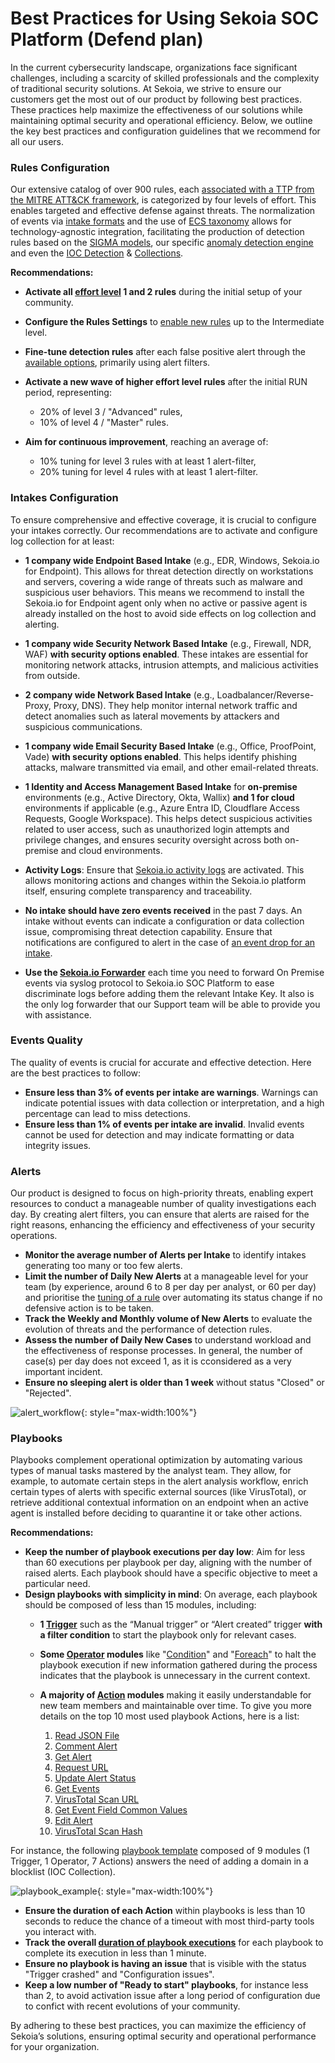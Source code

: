 # Best Practices for Using Sekoia SOC Platform (Defend plan)

In the current cybersecurity landscape, organizations face significant challenges, including a scarcity of skilled professionals and the complexity of traditional security solutions. At Sekoia, we strive to ensure our customers get the most out of our product by following best practices. These practices help maximize the effectiveness of our solutions while maintaining optimal security and operational efficiency. Below, we outline the key best practices and configuration guidelines that we recommend for all our users.

### Rules Configuration

Our extensive catalog of over 900 rules, each [associated with a TTP from the MITRE ATT&CK framework](https://docs.sekoia.io/xdr/features/detect/built_in_detection_rules/), is categorized by four levels of effort. This enables targeted and effective defense against threats. The normalization of events via [intake formats](https://github.com/SEKOIA-IO/intake-formats/blob/main/doc/structured_event.md) and the use of [ECS taxonomy](https://www.elastic.co/guide/en/ecs/current/ecs-reference.html) allows for technology-agnostic integration, facilitating the production of detection rules based on the [SIGMA models](https://docs.sekoia.io/xdr/features/detect/sigma/), our specific [anomaly detection engine](https://docs.sekoia.io/xdr/features/detect/anomaly/) and even the [IOC Detection](https://docs.sekoia.io/xdr/features/detect/iocdetection/) & [Collections](https://docs.sekoia.io/xdr/features/detect/ioccollections/).

**Recommendations:**

- **Activate all [effort level](https://docs.sekoia.io/xdr/features/detect/rules_catalog/#effort-level) 1 and 2 rules** during the initial setup of your community.

- **Configure the Rules Settings** to [enable new rules](https://docs.sekoia.io/xdr/features/detect/rules_catalog/#automatically) up to the Intermediate level.

- **Fine-tune detection rules** after each false positive alert through the [available options](https://docs.sekoia.io/xdr/features/detect/rules_catalog/#limiting-the-scope-of-a-rule), primarily using alert filters.

- **Activate a new wave of higher effort level rules** after the initial RUN period, representing:

    - 20% of level 3 / "Advanced" rules,
    - 10% of level 4 / "Master" rules.

- **Aim for continuous improvement**, reaching an average of:

    -  10% tuning for level 3 rules with at least 1 alert-filter,
    -  20% tuning for level 4 rules with at least 1 alert-filter.

### Intakes Configuration

To ensure comprehensive and effective coverage, it is crucial to configure your intakes correctly. Our recommendations are to activate and configure log collection for at least:

- **1 company wide Endpoint Based Intake** (e.g., EDR, Windows, Sekoia.io for Endpoint). This allows for threat detection directly on workstations and servers, covering a wide range of threats such as malware and suspicious user behaviors. This means we recommend to install the Sekoia.io for Endpoint agent only when no active or passive agent is already installed on the host to avoid side effects on log collection and alerting.
- **1 company wide Security Network Based Intake** (e.g., Firewall, NDR, WAF) **with security options enabled**. These intakes are essential for monitoring network attacks, intrusion attempts, and malicious activities from outside.
- **2 company wide Network Based Intake** (e.g., Loadbalancer/Reverse-Proxy, Proxy, DNS). They help monitor internal network traffic and detect anomalies such as lateral movements by attackers and suspicious communications.
- **1 company wide Email Security Based Intake** (e.g., Office, ProofPoint, Vade) **with security options enabled**. This helps identify phishing attacks, malware transmitted via email, and other email-related threats.
- **1 Identity and Access Management Based Intake** for **on-premise** environments (e.g., Active Directory, Okta, Wallix) **and 1 for cloud** environments if applicable (e.g., Azure Entra ID, Cloudflare Access Requests, Google Workspace). This helps detect suspicious activities related to user access, such as unauthorized login attempts and privilege changes, and ensures security oversight across both on-premise and cloud environments.
- **Activity Logs**: Ensure that [Sekoia.io activity logs](https://docs.sekoia.io/xdr/features/collect/integrations/application/sekoiaio_activity_logs/) are activated. This allows monitoring actions and changes within the Sekoia.io platform itself, ensuring complete transparency and traceability.
- **No intake should have zero events received** in the past 7 days. An intake without events can indicate a configuration or data collection issue, compromising threat detection capability. Ensure that notifications are configured to alert in the case of [an event drop for an intake](https://docs.sekoia.io/getting_started/notifications-Examples/#intakes).

- **Use the [Sekoia.io Forwarder](https://docs.sekoia.io/xdr/features/collect/ingestion_methods/syslog/sekoiaio_forwarder/)** each time you need to forward On Premise events via syslog protocol to Sekoia.io SOC Platform to ease discriminate logs before adding them the relevant Intake Key. It also is the only log forwarder that our Support team will be able to provide you with assistance.


### Events Quality

The quality of events is crucial for accurate and effective detection. Here are the best practices to follow:

- **Ensure less than 3% of events per intake are warnings**. Warnings can indicate potential issues with data collection or interpretation, and a high percentage can lead to miss detections.
- **Ensure less than 1% of events per intake are invalid**. Invalid events cannot be used for detection and may indicate formatting or data integrity issues.

### Alerts

Our product is designed to focus on high-priority threats, enabling expert resources to conduct a manageable number of quality investigations each day. By creating alert filters, you can ensure that alerts are raised for the right reasons, enhancing the efficiency and effectiveness of your security operations.

- **Monitor the average number of Alerts per Intake** to identify intakes generating too many or too few alerts.
- **Limit the number of Daily New Alerts** at a manageable level for your team (by experience, around 6 to 8 per day per analyst, or 60 per day) and prioritise the [tuning of a rule](https://docs.sekoia.io/xdr/features/investigate/alerts/#create-an-alert-filter) over automating its status change if no defensive action is to be taken.
- **Track the Weekly and Monthly volume of New Alerts** to evaluate the evolution of threats and the performance of detection rules.
- **Assess the number of Daily New Cases** to understand workload and the effectiveness of response processes. In general, the number of case(s) per day does not exceed 1, as it is cconsidered as a very important incident.
- **Ensure no sleeping alert is older than 1 week** without status "Closed" or "Rejected".

![alert_workflow](/assets/operation_center/alerts/alert_workflow.png){: style="max-width:100%"}

### Playbooks

Playbooks complement operational optimization by automating various types of manual tasks mastered by the analyst team. They allow, for example, to automate certain steps in the alert analysis workflow, enrich certain types of alerts with specific external sources (like VirusTotal), or retrieve additional contextual information on an endpoint when an active agent is installed before deciding to quarantine it or take other actions.

**Recommendations:**

- **Keep the number of playbook executions per day low**: Aim for less than 60 executions per playbook per day, aligning with the number of raised alerts. Each playbook should have a specific objective to meet a particular need.
- **Design playbooks with simplicity in mind**: On average, each playbook should be composed of less than 15 modules, including:
    - **1 [Trigger](https://docs.sekoia.io/xdr/features/automate/triggers/)** such as the “Manual trigger” or “Alert created” trigger **with a filter condition** to start the playbook only for relevant cases.
    - **Some [Operator](https://docs.sekoia.io/xdr/features/automate/operators/) modules** like "[Condition](https://docs.sekoia.io/xdr/features/automate/operators/#condition)" and "[Foreach](https://docs.sekoia.io/xdr/features/automate/operators/#foreach)" to halt the playbook execution if new information gathered during the process indicates that the playbook is unnecessary in the current context.
    - **A majority of [Action](https://docs.sekoia.io/xdr/features/automate/actions/) modules** making it easily understandable for new team members and maintainable over time. To give you more details on the top 10 most used playbook Actions, here is a list:

        1. [Read JSON File](https://docs.sekoia.io/xdr/features/automate/library/fileutils/#read-json-file)
        2. [Comment Alert](https://docs.sekoia.io/xdr/features/automate/library/sekoia-io/#comment-alert)
        3. [Get Alert](https://docs.sekoia.io/xdr/features/automate/library/sekoia-io/#get-alert)
        4. [Request URL](https://docs.sekoia.io/xdr/features/automate/library/http/#request-url)
        5. [Update Alert Status](https://docs.sekoia.io/xdr/features/automate/library/sekoia-io/#update-alert-status)
        6. [Get Events](https://docs.sekoia.io/xdr/features/automate/library/sekoia-io/#get-events)
        7. [VirusTotal Scan URL](https://docs.sekoia.io/xdr/features/automate/library/virustotal/#scan-url)
        8. [Get Event Field Common Values](https://docs.sekoia.io/xdr/features/automate/library/sekoia-io/#get-event-field-common-values)
        9. [Edit Alert](https://docs.sekoia.io/xdr/features/automate/library/sekoia-io/#edit-alert)
        10. [VirusTotal Scan Hash](https://docs.sekoia.io/xdr/features/automate/library/virustotal/#scan-hash)

For instance, the following [playbook template](https://docs.sekoia.io/xdr/features/automate/build-playbooks/#templates) composed of 9 modules (1 Trigger, 1 Operator, 7 Actions) answers the need of adding a domain in a blocklist (IOC Collection).

![playbook_example](/assets/getting_started/playbook_example.png){: style="max-width:100%"}

- **Ensure the duration of each Action** within playbooks is less than 10 seconds to reduce the chance of a timeout with most third-party tools you interact with.
- **Track the overall [duration of playbook executions](https://docs.sekoia.io/xdr/features/automate/navigate-playbooks/#playbook-runs)** for each playbook to complete its execution in less than 1 minute.
- **Ensure no playbook is having an issue** that is visible with the status "Trigger crashed" and "Configuration issues".
- **Keep a low number of "Ready to start" playbooks**, for instance less than 2, to avoid activation issue after a long period of configuration due to confict with recent evolutions of your community.

By adhering to these best practices, you can maximize the efficiency of Sekoia’s solutions, ensuring optimal security and operational performance for your organization.
